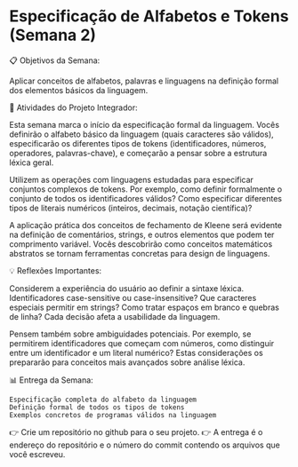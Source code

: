 # Especificação de Alfabetos e Tokens (Semana 2)



📋 Objetivos da Semana:

Aplicar conceitos de alfabetos, palavras e linguagens na definição formal dos elementos básicos da linguagem.

🎯 Atividades do Projeto Integrador:

Esta semana marca o início da especificação formal da linguagem. Vocês definirão o alfabeto básico da linguagem (quais caracteres são válidos), especificarão os diferentes tipos de tokens (identificadores, números, operadores, palavras-chave), e começarão a pensar sobre a estrutura léxica geral.

Utilizem as operações com linguagens estudadas para especificar conjuntos complexos de tokens. Por exemplo, como definir formalmente o conjunto de todos os identificadores válidos? Como especificar diferentes tipos de literais numéricos (inteiros, decimais, notação científica)?

A aplicação prática dos conceitos de fechamento de Kleene será evidente na definição de comentários, strings, e outros elementos que podem ter comprimento variável. Vocês descobrirão como conceitos matemáticos abstratos se tornam ferramentas concretas para design de linguagens.

💡 Reflexões Importantes:

Considerem a experiência do usuário ao definir a sintaxe léxica. Identificadores case-sensitive ou case-insensitive? Que caracteres especiais permitir em strings? Como tratar espaços em branco e quebras de linha? Cada decisão afeta a usabilidade da linguagem.

Pensem também sobre ambiguidades potenciais. Por exemplo, se permitirem identificadores que começam com números, como distinguir entre um identificador e um literal numérico? Estas considerações os prepararão para conceitos mais avançados sobre análise léxica.

📊 Entrega da Semana:

    Especificação completa do alfabeto da linguagem
    Definição formal de todos os tipos de tokens
    Exemplos concretos de programas válidos na linguagem

👉 Crie um repositório no github para o seu projeto. 👉 A entrega é o endereço do repositório e o número do commit contendo os arquivos que você escreveu.
